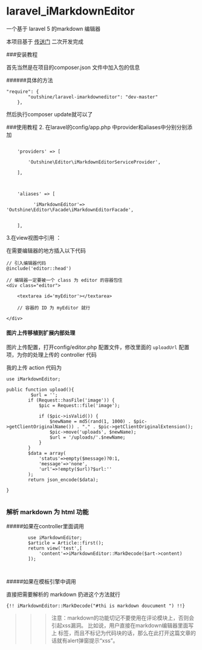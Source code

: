 # laravel_iMarkdownEditor


一个基于 laravel 5 的markdown 编辑器

本项目基于  [传送门](https://github.com/Integ/BachEditor) 二次开发完成

###安装教程

首先当然是在项目的composer.json 文件中加入包的信息

######具体的方法
```
"require": {
        "outshine/laravel-imarkdowneditor": "dev-master"
    },

```

然后执行composer update就可以了



###使用教程
2. 在laravel的config/app.php 中provider和aliases中分别分别添加

```

    'providers' => [

        'Outshine\Editor\iMarkdownEditorServiceProvider',

    ],



    'aliases' => [

          'iMarkdownEditor'=> 'Outshine\Editor\Facade\iMarkdownEditorFacade',


    ],

```

3.在view视图中引用 ：


在需要编辑器的地方插入以下代码

```
// 引入编辑器代码
@include('editor::head')

// 编辑器一定要被一个 class 为 editor 的容器包住
<div class="editor">
	
	<textarea id='myEditor'></textarea>
	
	// 容器的 ID 为 myEditor 就行
	
</div>

```


#### 图片上传移植到扩展内部处理



图片上传配置，打开config/editor.php 配置文件，修改里面的 `uploadUrl` 配置项，为你的处理上传的 controller 代码

我的上传 action 代码为

```
use iMarkdownEditor;

public function upload(){
         $url = '';
        if (Request::hasFile('image')) {
            $pic = Request::file('image');

            if ($pic->isValid()) {
                $newName = md5(rand(1, 1000) . $pic->getClientOriginalName()) . "." . $pic->getClientOriginalExtension();
                $pic->move('uploads', $newName);
                $url = '/uploads/'.$newName;
            }
        }
        $data = array(
            'status'=>empty($message)?0:1,
            'message'=>'none',
            'url'=>!empty($url)?$url:''
        );
        return json_encode($data);
        
}


```
### 解析 markdown 为 html 功能

#####如果在controller里面调用


```
		use iMarkdownEditor;
        $article = Article::first();
        return view('test',[
            'content'=>iMarkdownEditor::MarkDecode($art->content)
        ]);
        
        
```
#####如果在模板引擎中调用

直接把需要解析的 markdown 扔进这个方法就行

```
{!! iMarkdownEditor::MarkDecode("#thi is markdown doucument ") !!}

```

>>>注意：markdown的功能切记不要使用在评论模块上，否则会引起xss漏洞。
比如说，用户直接在markdown编辑器里面写上 <script>alert("xss")</script>标签，而且不标记为代码块的话，那么在此打开这篇文章的话就有alert弹窗提示“xss”。
